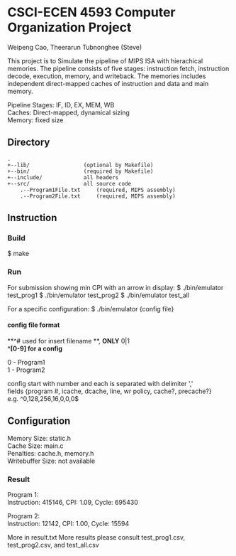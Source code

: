 # CSCI-ECEN 4593 Computer Organization Project  
Weipeng Cao, Theerarun Tubnonghee (Steve)  

This project is to Simulate the pipeline of MIPS ISA with hierachical memories. The pipeline consists of five stages: instruction fetch, instruction decode, execution, memory, and writeback. The memories includes independent direct-mapped caches of instruction and data and main memory.

Pipeline Stages: IF, ID, EX, MEM, WB  
Caches: Direct-mapped, dynamical sizing  
Memory: fixed size  
  
Directory
---------
    .
    +--lib/            		(optional by Makefile)
    +--bin/            		(required by Makefile)
    +--include/       		all headers
    +--src/            		all source code
		.--Program1File.txt		(required, MIPS assembly)
		.--Program2File.txt		(required, MIPS assembly)

## Instruction
### Build
$ make

### Run
For submission showing min CPI with an arrow in display: 
$ ./bin/emulator test_prog1
$ ./bin/emulator test_prog2
$ ./bin/emulator test_all


For a specific configuration:
$ ./bin/emulator {config file}


#### config file format
**^\# used for insert filename **, **ONLY** 0|1   
**^[0-9] for a config**  

0 - Program1  
1 - Program2  

config start with number and each is separated with delimiter ','  
fields {program #, icache, dcache, line, wr policy, cache?, precache?}   
e.g. ^0,128,256,16,0,0,0$  

## Configuration
Memory Size: static.h  
Cache Size: main.c  
Penalties: cache.h, memory.h  
Writebuffer Size: not available  

### Result
Program 1:  
Instruction: 415146, CPI: 1.09, Cycle: 695430  

Program 2:  
Instruction: 12142, CPI: 1.00, Cycle: 15594  

More in result.txt
More results please consult test_prog1.csv, test_prog2.csv, and test_all.csv


